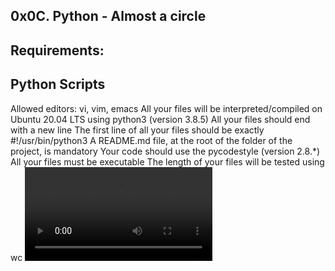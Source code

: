 ## 0x0C. Python - Almost a circle

## Requirements:

## Python Scripts
Allowed editors: vi, vim, emacs
All your files will be interpreted/compiled on Ubuntu 20.04 LTS using python3 (version 3.8.5)
All your files should end with a new line
The first line of all your files should be exactly #!/usr/bin/python3
A README.md file, at the root of the folder of the project, is mandatory
Your code should use the pycodestyle (version 2.8.*)
All your files must be executable
The length of your files will be tested using wc
![tendia](https://s3.amazonaws.com/intranet-projects-files/holbertonschool-higher-level_programming+/331/giphy.mp4)
